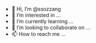 - 👋 Hi, I’m @ssozzang
- 👀 I’m interested in ...
- 🌱 I’m currently learning ...
- 💞️ I’m looking to collaborate on ...
- 📫 How to reach me ...

<!---
ssozzang/ssozzang is a ✨ special ✨ repository because its `README.md` (this file) appears on your GitHub profile.
You can click the Preview link to take a look at your changes.
--->
